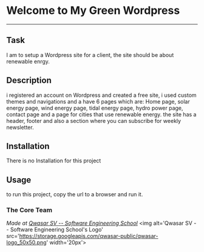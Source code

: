 # Welcome to My Green Wordpress
***

## Task
I am to setup a Wordpress site for a client, the site should be about renewable enrgy.

## Description
i registered an account on Wordpress and created a free site, i used custom themes and navigations and a have 6 pages which are:
Home page, solar energy page, wind energy page, tidal energy page, hydro power page, contact page and a page for cities that use renewable energy. 
the site has a header, footer and also a section where you can subscribe for weekly newsletter.
## Installation
There is no Installation for this project

## Usage
to run this project, copy the url to a browser and run it. 

### The Core Team


<span><i>Made at <a href='https://qwasar.io'>Qwasar SV -- Software Engineering School</a></i></span>
<span><img alt='Qwasar SV -- Software Engineering School's Logo' src='https://storage.googleapis.com/qwasar-public/qwasar-logo_50x50.png' width='20px'></span>
